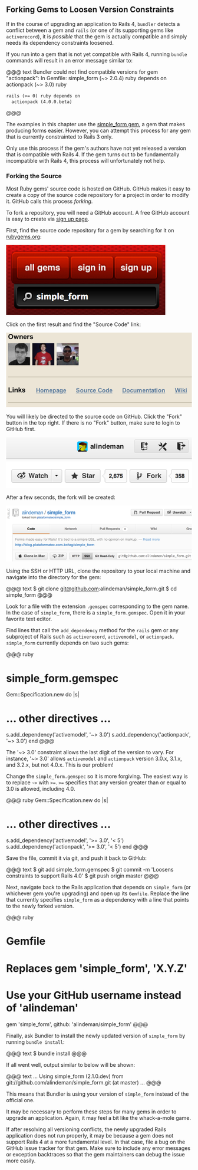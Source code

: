 ## <a id="forking-and-loosening-constraints"></a>Forking Gems to Loosen Version Constraints

If in the course of upgrading an application to Rails 4, `bundler` detects a
conflict between a gem and `rails` (or one of its supporting gems like
`activerecord`), it is *possible* that the gem is actually compatible and
simply needs its dependency constraints loosened.

If you run into a gem that is not yet compatible with Rails 4, running `bundle`
commands will result in an error message similar to:

@@@ text
Bundler could not find compatible versions for gem "actionpack":
  In Gemfile:
    simple_form (~> 2.0.4) ruby depends on
      actionpack (~> 3.0) ruby

    rails (>= 0) ruby depends on
      actionpack (4.0.0.beta)
@@@

The examples in this chapter use the [simple_form
gem](https://github.com/plataformatec/simple_form), a gem that makes producing
forms easier. However, you can attempt this process for any gem that is
currently constrainted to Rails 3 only.

Only use this process if the gem's authors have not yet released a version that
is compatible with Rails 4. If the gem turns out to be fundamentally
incompatible with Rails 4, this process will unfortunately not help.

### Forking the Source

Most Ruby gems' source code is hosted on GitHub. GitHub makes it easy to create
a copy of the source code repository for a project in order to modify it.
GitHub calls this process *forking*.

To fork a repository, you will need a GitHub account. A free GitHub account is
easy to create via [sign up page](https://github.com/signup/free).

First, find the source code repository for a gem by searching for it on
[rubygems.org](http://rubygems.org):

![searching for simple_form on rubygems.org](../images/searching_for_simple_form.png)

Click on the first result and find the "Source Code" link:

![simple_form source code link](../images/simple_form_source_code.png)

You will likely be directed to the source code on GitHub. Click the "Fork"
button in the top right. If there is no "Fork" button, make sure to login
to GitHub first.

![fork simple_form](../images/fork_simple_form.png)

After a few seconds, the fork will be created:

![simple_form fork successfully created](../images/simple_form_fork_created.png)

Using the SSH or HTTP URL, clone the repository to your local machine and
navigate into the directory for the gem:

@@@ text
$ git clone git@github.com:alindeman/simple_form.git
$ cd simple_form
@@@

Look for a file with the extension `.gemspec` corresponding to the gem name.
In the case of `simple_form`, there is a `simple_form.gemspec`. Open it in
your favorite text editor.

Find lines that call the `add_dependency` method for the `rails` gem or any
subproject of Rails such as `activerecord`, `activemodel`, or `actionpack`.
`simple_form` currently depends on two such gems:

@@@ ruby
# simple_form.gemspec
Gem::Specification.new do |s|
  # ... other directives ...

  s.add_dependency('activemodel', '~> 3.0')
  s.add_dependency('actionpack', '~> 3.0')
end
@@@

The '~> 3.0' constraint allows the last digit of the version to vary. For
instance, '~> 3.0' allows `activemodel` and `actionpack` version 3.0.x, 3.1.x,
and 3.2.x, but not 4.0.x. This is our problem!

Change the `simple_form.gemspec` so it is more forgiving. The easiest way is
to replace `~>` with `>=`. `>=` specifies that any version greater than or
equal to 3.0 is allowed, including 4.0.

@@@ ruby
Gem::Specification.new do |s|
  # ... other directives ...

  s.add_dependency('activemodel', '>= 3.0', '< 5')
  s.add_dependency('actionpack', '>= 3.0', '< 5')
end
@@@

Save the file, commit it via git, and push it back to GitHub:

@@@ text
$ git add simple_form.gemspec
$ git commit -m 'Loosens constraints to support Rails 4.0'
$ git push origin master
@@@

Next, navigate back to the Rails application that depends on `simple_form` (or
whichever gem you're upgrading) and open up its `Gemfile`. Replace the line
that currently specifies `simple_form` as a dependency with a line that
points to the newly forked version.

@@@ ruby
# Gemfile

# Replaces gem 'simple_form', 'X.Y.Z'
# Use your GitHub username instead of 'alindeman'
gem 'simple_form', github: 'alindeman/simple_form'
@@@

Finally, ask Bundler to install the newly updated version of `simple_form` by
running `bundle install`:

@@@ text
$ bundle install
@@@

If all went well, output similar to below will be shown:

@@@ text
...
Using simple_form (2.1.0.dev) from git://github.com/alindeman/simple_form.git (at master)
...
@@@

This means that Bundler is using your version of `simple_form` instead of the
official one.

It may be necessary to perform these steps for many gems in order to upgrade an
application. Again, it may feel a bit like the whack-a-mole game.

If after resolving all versioning conflicts, the newly upgraded Rails
application does not run properly, it may be because a gem does not support
Rails 4 at a more fundamental level. In that case, file a bug on the GitHub
issue tracker for that gem. Make sure to include any error messages or
exception backtraces so that the gem maintainers can debug the issue more
easily.
